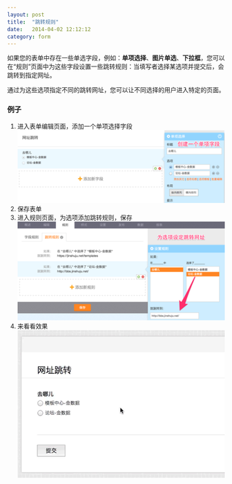 ```yaml
---
layout: post
title:  "跳转规则"
date:   2014-04-02 12:12:12
category: form
---
```


如果您的表单中存在一些单选字段，例如：**单项选择**、**图片单选**、**下拉框**，您可以在“规则”页面中为这些字段设置一些跳转规则：当填写者选择某选项并提交后，会跳转到指定网址。

通过为这些选项指定不同的跳转网址，您可以让不同选择的用户进入特定的页面。

### 例子

1. 进入表单编辑页面，添加一个单项选择字段
   ![create_field](/images/redirects-rules-create_field.png)
2. 保存表单
3. 进入规则页面，为选项添加跳转规则，保存
   ![create_rules](/images/redirects-rules-create_rules.png)
4. 来看看效果
   ![results](/images/redirects-rules-result.gif)



